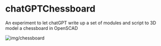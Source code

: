 # chatGPTChessboard
An experiment to let chatGPT write up a set of modules and script to 3D model a chessboard in OpenSCAD

![img/chessboard](chessboard)
